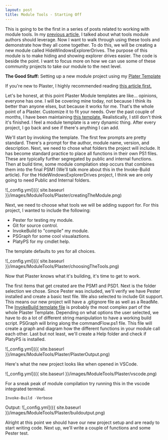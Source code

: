```yaml
---
layout: post
title: Module Tools - Starting Off
---
```


This is going to be the first in a series of posts related to working with module tools.
In my [previous article](http://overpoweredshell.com//Tools-Module-Authors-Should-Leverage/), I talked about what tools module authors should leverage.
Now I want to walk through using these tools and demonstrate how they all come together.
To do this, we will be creating a new module called HideWindowsExplorerDrives.
The purpose of this module is to make hiding and showing explorer drives easier.
The code is beside the point.
I want to focus more on how we can use some of these community projects to take our module to the next level.

**The Good Stuff:**
Setting up a new module project using my [Plater Template](https://github.com/dchristian3188/PlasterTemplates)

<!-- more -->

If you're new to Plaster, I highly recommended reading [this article first.](http://overpoweredshell.com//Working-with-Plaster/)

Let's be honest, at this point Plaster Module templates are like... opinions, everyone has one.
I will be covering mine today, not because I think its better than anyone elses, but because it works for me.
That's the whole point of a Plaster.
Customize it to fit your needs.
Over the past couple of months, I have been maintaining [this template.](https://github.com/dchristian3188/PlasterTemplates/tree/master/Module)
Realistically,  I still don't think it's finished.
I feel a module template is a very dynamic thing.
After every project, I go back and see if there's anything I can add.


We'll start by invoking the template.
The first few prompts are pretty standard.
There's a prompt for the author, module name, version, and description.
Next, we need to chose what folders the project will include.
It has become standard practice to place all functions in their own PS1 files.
These are typically further segregated by public and internal functions.
Then at build time, some module compilation step occurs that combines them into the final PSM1 (We'll talk more about this in the Invoke-Build article).
For the HideWindowsExplorerDrives project, I think we are only going to need Public and Internal folders.

![_config.yml]({{ site.baseurl }}/images/ModuleTools/Plaster/creatingTheModule.png)

Next, we need to choose what tools we will be adding support for.
For this project, I wanted to include the following:

* Pester for testing my module.
* Git for source control.
* InvokeBuild to "compile" my module.
* PSGraph for some cool visualaztions.
* PlatyPS for my cmdlet help.

The template defaults to yes for all choices.

![_config.yml]({{ site.baseurl }}/images/ModuleTools/Plaster/choosingTheTools.png)

Now that Plaster knows what it's building, it's time to get to work.

The first items that get created are the PSM1 and PSD1.
Next is the folder selection we chose.
Since Pester was included, we'll verify we have Pester installed and create a basic test file.
We also selected to include Git support.
This means our new project will have a .gitignore file as well as a ReadMe.
The [InvokeBuild template file](https://github.com/dchristian3188/PlasterTemplates/blob/master/Module/default.build.ps1) is probably the most complex part of the whole Plaster Template.
Depending on what options the user selected, we have to do a lot of different string manipulation to have a working build script.
PSGraph will bring along the commandFlow.ps1 file.
This file will create a graph and diagram how the different functions in your module call each other.
Last but not least, we'll create a Help folder and check if PlatyPS is installed.

![_config.yml]({{ site.baseurl }}/images/ModuleTools/Plaster/PlasterOutput.png)

Here's what the new project looks like when opened in VSCode.

![_config.yml]({{ site.baseurl }}/images/ModuleTools/Plaster/vscode.png)

For a sneak peak of module compilation try running this in the vscode integrated terminal.

```powershell
Invoke-Build -Verbose
```

Output:
![_config.yml]({{ site.baseurl }}/images/ModuleTools/Plaster/buildoutput.png)

Alright at this point we should have our new project setup and are ready to start writing code.
Next up, we'll write a couple of functions and some Pester test.